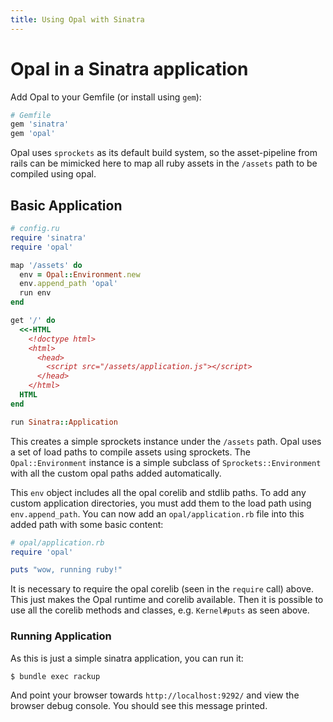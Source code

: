 ```yaml
---
title: Using Opal with Sinatra
---
```


# Opal in a Sinatra application

Add Opal to your Gemfile (or install using `gem`):

```ruby
# Gemfile
gem 'sinatra'
gem 'opal'
```

Opal uses `sprockets` as its default build system, so the asset-pipeline
from rails can be mimicked here to map all ruby assets in the `/assets`
path to be compiled using opal.

## Basic Application

```ruby
# config.ru
require 'sinatra'
require 'opal'

map '/assets' do
  env = Opal::Environment.new
  env.append_path 'opal'
  run env
end

get '/' do
  <<-HTML
    <!doctype html>
    <html>
      <head>
        <script src="/assets/application.js"></script>
      </head>
    </html>
  HTML
end

run Sinatra::Application
```

This creates a simple sprockets instance under the `/assets` path. Opal
uses a set of load paths to compile assets using sprockets. The
`Opal::Environment` instance is a simple subclass of `Sprockets::Environment`
with all the custom opal paths added automatically.

This `env` object includes all the opal corelib and stdlib paths. To add
any custom application directories, you must add them to the load path using
`env.append_path`. You can now add an `opal/application.rb` file into this
added path with some basic content:

```ruby
# opal/application.rb
require 'opal'

puts "wow, running ruby!"
```

It is necessary to require the opal corelib (seen in the `require` call) above.
This just makes the Opal runtime and corelib available. Then it is possible to
use all the corelib methods and classes, e.g. `Kernel#puts` as seen above.

### Running Application

As this is just a simple sinatra application, you can run it:

```sh
$ bundle exec rackup
```

And point your browser towards `http://localhost:9292/` and view the browser
debug console. You should see this message printed.
